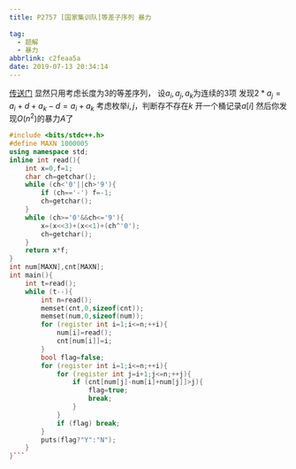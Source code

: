 ```yaml
---
title: P2757 [国家集训队]等差子序列 暴力
  
tag:
  - 题解
  - 暴力
abbrlink: c2feaa5a
date: 2019-07-13 20:34:14
---
```

[传送门](https://www.luogu.org/problemnew/show/P2757)
显然只用考虑长度为$3$的等差序列，
设$a_i,a_j,a_k$为连续的$3$项
发现$2*a_j=a_i+d+a_k-d=a_i+a_k$
考虑枚举$i,j$，判断存不存在$k$
开一个桶记录$a[i]$
然后你发现$O(n^2)$的暴力$A$了
```cpp
#include <bits/stdc++.h>
#define MAXN 1000005
using namespace std;
inline int read(){
    int x=0,f=1;
    char ch=getchar();
    while (ch<'0'||ch>'9'){
        if (ch=='-') f=-1;
        ch=getchar();
    }
    while (ch>='0'&&ch<='9'){
        x=(x<<3)+(x<<1)+(ch^'0');
        ch=getchar();
    }
    return x*f;
}
int num[MAXN],cnt[MAXN];
int main(){
    int t=read();
    while (t--){
        int n=read();
        memset(cnt,0,sizeof(cnt));
        memset(num,0,sizeof(num));
        for (register int i=1;i<=n;++i){
            num[i]=read();
            cnt[num[i]]=i;
        }
        bool flag=false;
        for (register int i=1;i<=n;++i){
            for (register int j=i+1;j<=n;++j){
                if (cnt[num[j]-num[i]+num[j]]>j){
                    flag=true;
                    break;
                }
            }
            if (flag) break;
        }
        puts(flag?"Y":"N");
    }
}```